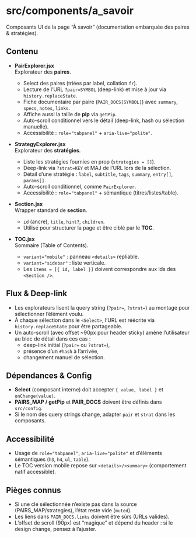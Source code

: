 # src/components/a_savoir

Composants UI de la page “À savoir” (documentation embarquée des paires & stratégies).

## Contenu

- **PairExplorer.jsx**  
  Explorateur des **paires**.  
  - Select des paires (triées par label, collation `fr`).  
  - Lecture de l’URL `?pair=SYMBOL` (deep-link) et mise à jour via `history.replaceState`.  
  - Fiche documentaire par paire (`PAIR_DOCS[SYMBOL]`) avec `summary`, `specs`, `notes`, `links`.  
  - Affiche aussi la taille de **pip** via `getPip`.  
  - Auto-scroll conditionnel vers le détail (deep-link, hash ou sélection manuelle).  
  - Accessibilité : `role="tabpanel"` + `aria-live="polite"`.

- **StrategyExplorer.jsx**  
  Explorateur des **stratégies**.  
  - Liste les stratégies fournies en prop (`strategies = []`).  
  - Deep-link via `?strat=KEY` et MAJ de l’URL lors de la sélection.  
  - Détail d’une stratégie : `label`, `subtitle`, `tags`, `summary`, `entry[]`, `params[]`.  
  - Auto-scroll conditionnel, comme `PairExplorer`.  
  - Accessibilité : `role="tabpanel"` + sémantique (titres/listes/table).

- **Section.jsx**  
  Wrapper standard de **section**.  
  - `id` (ancre), `title`, `hint?`, `children`.  
  - Utilisé pour structurer la page et être ciblé par le **TOC**.

- **TOC.jsx**  
  Sommaire (Table of Contents).  
  - `variant="mobile"` : panneau `<details>` repliable.  
  - `variant="sidebar"` : liste verticale.  
  - Les `items = [{ id, label }]` doivent correspondre aux ids des `<Section />`.

## Flux & Deep-link

- Les explorateurs lisent la query string (`?pair=`, `?strat=`) au montage pour sélectionner l’élément voulu.  
- À chaque sélection dans le `<Select>`, l’URL est réécrite via `history.replaceState` pour être partageable.  
- Un auto-scroll (avec offset ~90px pour header sticky) amène l’utilisateur au bloc de détail dans ces cas :
  - deep-link initial (`?pair=` ou `?strat=`),
  - présence d’un `#hash` à l’arrivée,
  - changement manuel de sélection.

## Dépendances & Config

- **Select** (composant interne) doit accepter `{ value, label }` et `onChange(value)`.  
- **PAIRS_MAP / getPip** et **PAIR_DOCS** doivent être définis dans `src/config`.  
- Si le nom des query strings change, adapter `pair` et `strat` dans les composants.

## Accessibilité

- Usage de `role="tabpanel"`, `aria-live="polite"` et d’éléments sémantiques (`h3`, `h4`, `ul`, `table`).  
- Le TOC version mobile repose sur `<details>/<summary>` (comportement natif accessible).

## Pièges connus

- Si une clé sélectionnée n’existe pas dans la source (PAIRS_MAP/strategies), l’état reste vide (`muted`).  
- Les liens dans `PAIR_DOCS.links` doivent être sûrs (URLs valides).  
- L’offset de scroll (90px) est “magique” et dépend du header : si le design change, pensez à l’ajuster.
